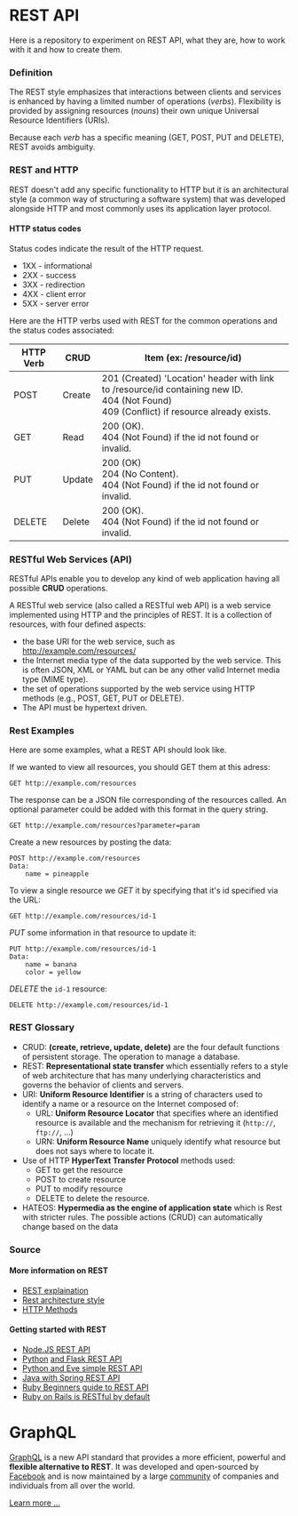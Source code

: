 # REST API

Here is a repository to experiment on REST API, what they are, how to work with it and how to create them.

### Definition

The REST style emphasizes that interactions between clients and services is enhanced by having a limited number of operations (*verbs*). 
Flexibility is provided by assigning resources (*nouns*) their own unique Universal Resource Identifiers (URIs). 

Because each *verb* has a specific meaning (GET, POST, PUT and DELETE), REST avoids ambiguity.

### REST and HTTP

REST doesn't add any specific functionality to HTTP but it is an architectural style (a common way of structuring a software system) that was developed alongside HTTP and most commonly uses its application layer protocol.

#### HTTP status codes

Status codes indicate the result of the HTTP request.

- 1XX - informational
- 2XX - success
- 3XX - redirection
- 4XX - client error
- 5XX - server error

Here are the HTTP verbs used with REST for the common operations and the status codes associated:

| HTTP Verb | CRUD   | Item (ex: /resource/id)                                                                                                                 |
|-----------|--------|-----------------------------------------------------------------------------------------------------------------------------------------|
| POST      | Create | 201 (Created) 'Location' header with link to /resource/id containing new ID. <br>404 (Not Found) <br>409 (Conflict) if resource already exists. |
| GET       | Read   | 200 (OK). <br>404 (Not Found) if the id not found or invalid.                                                                               |
| PUT       | Update | 200 (OK) <br>204 (No Content). <br>404 (Not Found) if the id not found or invalid.                                                              |
| DELETE    | Delete | 200 (OK). <br>404 (Not Found) if the id not found or invalid.                                                                               |

### RESTful Web Services (API)

RESTful APIs enable you to develop any kind of web application having all possible **CRUD** operations.

A RESTful web service (also called a RESTful web API) is a web service implemented using HTTP and the principles of REST. 
It is a collection of resources, with four defined aspects:

- the base URI for the web service, such as http://example.com/resources/
- the Internet media type of the data supported by the web service. This is often JSON, XML or YAML but can be any other valid Internet media type (MIME type).
- the set of operations supported by the web service using HTTP methods (e.g., POST, GET, PUT or DELETE).
- The API must be hypertext driven.


### Rest Examples

Here are some examples, what a REST API should look like.

If we wanted to view all resources, you should GET them at this adress:

	GET http://example.com/resources

The response can be a JSON file corresponding of the resources called. An optional parameter could be added with this format in the query string.

	GET http://example.com/resources?parameter=param

Create a new resources by posting the data:

    POST http://example.com/resources
    Data:
    	name = pineapple

To view a single resource we *GET* it by specifying that it's id specified via the URL:

	GET http://example.com/resources/id-1

*PUT* some information in that resource to update it:
    
    PUT http://example.com/resources/id-1
    Data:
    	name = banana
    	color = yellow

*DELETE* the `id-1` resource:

	DELETE http://example.com/resources/id-1


### REST Glossary

- CRUD: **(create, retrieve, update, delete)** are the four default functions of persistent storage. The operation to manage a database.
- REST: **Representational state transfer** which essentially refers to a style of web architecture that has many underlying characteristics and governs the behavior of clients and servers.
- URI: **Uniform Resource Identifier** is a string of characters used to identify a name or a resource on the Internet composed of:
	- URL: **Uniform Resource Locator** that specifies where an identified resource is available and the mechanism for retrieving it (`http://`, `ftp://`, ...)
	- URN: **Uniform Resource Name** uniquely identify what resource but does not says where to locate it. 
- Use of HTTP **HyperText Transfer Protocol** methods used:
	- GET to get the resource
    - POST to create resource
    - PUT to modify resource
    - DELETE to delete the resource.
- HATEOS: **Hypermedia as the engine of application state** which is Rest with stricter rules. The possible actions (CRUD) can automatically change based on the data

### Source

#### More information on REST

- [REST explaination](https://spring.io/understanding/REST)
- [Rest architecture style](http://www.ics.uci.edu/~fielding/pubs/dissertation/rest_arch_style.htm)
- [HTTP Methods](http://restfulapi.net/http-methods/)

#### Getting started with REST

- [Node.JS REST API](https://www.codementor.io/olatundegaruba/nodejs-restful-apis-in-10-minutes-q0sgsfhbd)
- [Python](https://www.codementor.io/sagaragarwal94/building-a-basic-restful-api-in-python-58k02xsiq) [and Flask REST API](https://blog.miguelgrinberg.com/post/designing-a-restful-api-with-python-and-flask)
- [Python and Eve simple REST API](http://python-eve.org/index.html)
- [Java with Spring REST API](https://spring.io/guides/gs/rest-service/)
- [Ruby Beginners guide to REST API](http://www.andrewhavens.com/posts/20/beginners-guide-to-creating-a-rest-api/)
- [Ruby on Rails is RESTful by default](https://github.com/Sylhare/Ruby)




# GraphQL

[GraphQL](http://graphql.org/) is a new API standard that provides a more efficient, powerful and **flexible alternative to REST**. It was developed and open-sourced by [Facebook](https://facebook.github.io/react/blog/2015/02/20/introducing-relay-and-graphql.html) and is now maintained by a large [community](http://graphql.org/community/) of companies and individuals from all over the world.

[Learn more ...](https://www.howtographql.com/basics/0-introduction/)
